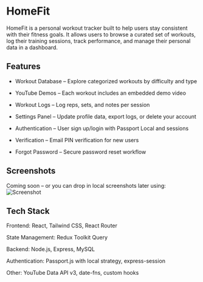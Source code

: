 # HomeFit

HomeFit is a personal workout tracker built to help users stay consistent with their fitness goals. It allows users to browse a curated set of workouts, log their training sessions, track performance, and manage their personal data in a dashboard.

## Features

* Workout Database – Explore categorized workouts by difficulty and type

* YouTube Demos – Each workout includes an embedded demo video

* Workout Logs – Log reps, sets, and notes per session

* Settings Panel – Update profile data, export logs, or delete your account

* Authentication – User sign up/login with Passport Local and sessions

* Verification – Email PIN verification for new users

* Forgot Password – Secure password reset workflow

## Screenshots

Coming soon – or you can drop in local screenshots later using:![Screenshot](./screenshot.png)

## Tech Stack

Frontend: React, Tailwind CSS, React Router

State Management: Redux Toolkit Query

Backend: Node.js, Express, MySQL

Authentication: Passport.js with local strategy, express-session

Other: YouTube Data API v3, date-fns, custom hooks
